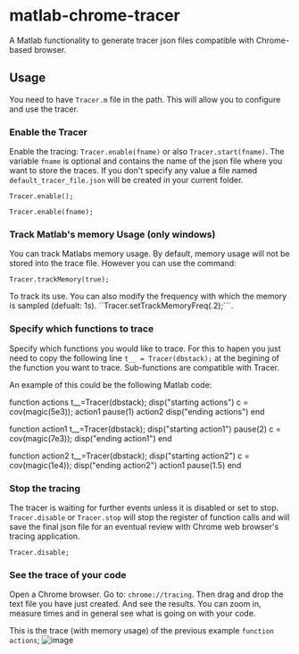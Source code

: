 # matlab-chrome-tracer
A Matlab functionality to generate tracer json files compatible with Chrome-based browser.

## Usage

You need to have ```Tracer.m``` file in the path. This will allow you to configure and use the tracer.

### Enable the Tracer
Enable the tracing: ```Tracer.enable(fname)``` or also ```Tracer.start(fname)```. The variable ```fname``` is optional and contains the name of the json file where you want to store the traces. If you don't specify any value a file named ```default_tracer_file.json``` will be created in your current folder. 

```
Tracer.enable();
```
```
Tracer.enable(fname);
```
### Track Matlab's memory Usage (only windows)
You can track Matlabs memory usage. By default, memory usage will not be stored into the trace file. However you can use the command: 
```
Tracer.trackMemory(true);
```
To track its use. 
You can also modify the frequency with which the memory is sampled (defualt: 1s). ``Tracer.setTrackMemoryFreq(.2);```.

### Specify which functions to trace
Specify which functions you would like to trace. For this to hapen you just need to copy the following line ```t__ = Tracer(dbstack);``` at the begining of the function you want to trace. Sub-functions are compatible with Tracer.

An example of this could be the following Matlab code: 

function actions
t__=Tracer(dbstack);
disp("starting actions")
c = cov(magic(5e3));
action1
pause(1)
action2
disp("ending actions")
end

function action1
t__=Tracer(dbstack);
disp("starting action1")
pause(2)
c = cov(magic(7e3));
disp("ending action1")
end

function action2
t__=Tracer(dbstack);
disp("starting action2")
c = cov(magic(1e4));
disp("ending action2")
action1
pause(1.5)
end

### Stop the tracing
The tracer is waiting for further events unless it is disabled or set to stop. ```Tracer.disable``` or ```Tracer.stop``` will stop the register of function calls and will save the final json file for an eventual review with Chrome web browser's tracing application.
```
Tracer.disable;
```

### See the trace of your code
Open a Chrome browser. Go to: ```chrome://tracing```. Then drag and drop the text file you have just created. And see the results. You can zoom in, measure times and in general see what is going on with your code. 

This is the trace (with memory usage) of the previous example ```function actions```;
![image](https://user-images.githubusercontent.com/8955424/95630871-3949e800-0a48-11eb-851c-f25fe0362bb1.png)
